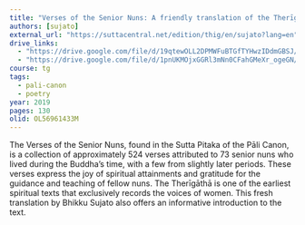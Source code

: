 ```yaml
---
title: "Verses of the Senior Nuns: A friendly translation of the Therīgāthā"
authors: [sujato]
external_url: "https://suttacentral.net/edition/thig/en/sujato?lang=en"
drive_links:
  - "https://drive.google.com/file/d/19qtewOLL2DPMWFuBTGfTYHwzIDdmGBSJ/view?usp=sharing"
  - "https://drive.google.com/file/d/1pnUKMOjxGGRl3mNn0CFahGMeXr_ogeGN/view?usp=drive_link"
course: tg
tags:
  - pali-canon
  - poetry
year: 2019
pages: 130
olid: OL56961433M
---
```


The Verses of the Senior Nuns, found in the Sutta Pitaka of the Pāli Canon, is a collection of approximately 524 verses attributed to 73 senior nuns who lived during the Buddha’s time, with a few from slightly later periods. These verses express the joy of spiritual attainments and gratitude for the guidance and teaching of fellow nuns. The Therīgāthā is one of the earliest spiritual texts that exclusively records the voices of women. This fresh translation by Bhikku Sujato also offers an informative introduction to the text.